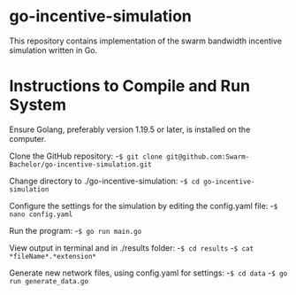 # go-incentive-simulation
This repository contains implementation of the swarm bandwidth incentive simulation written in Go.

# Instructions to Compile and Run System
Ensure Golang, preferably version 1.19.5 or later, is installed on the computer.

Clone the GitHub repository:
-```$ git clone git@github.com:Swarm-Bachelor/go-incentive-simulation.git```

Change directory to ./go-incentive-simulation:
-```$ cd go-incentive-simulation```

Configure the settings for the simulation by editing the config.yaml file:
-```$ nano config.yaml```

Run the program:
-```$ go run main.go```

View output in terminal and in ./results folder:
-```$ cd results```
-```$ cat *fileName*.*extension*```

Generate new network files, using config.yaml for settings:
-```$ cd data```
-```$ go run generate_data.go```
